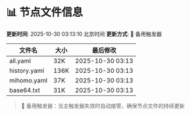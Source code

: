 # 📊 节点文件信息

**更新时间**: 2025-10-30 03:13:10 北京时间
**更新方式**: 🔄 备用触发器

| 文件名 | 大小 | 最后修改 |
|--------|------|----------|
| all.yaml | 32K | 2025-10-30 03:13 |
| history.yaml | 136K | 2025-10-30 03:13 |
| mihomo.yaml | 37K | 2025-10-30 03:13 |
| base64.txt | 31K | 2025-10-30 03:13 |

> 🔄 备用触发器：当主触发器失效时自动接管，确保节点文件的持续更新
